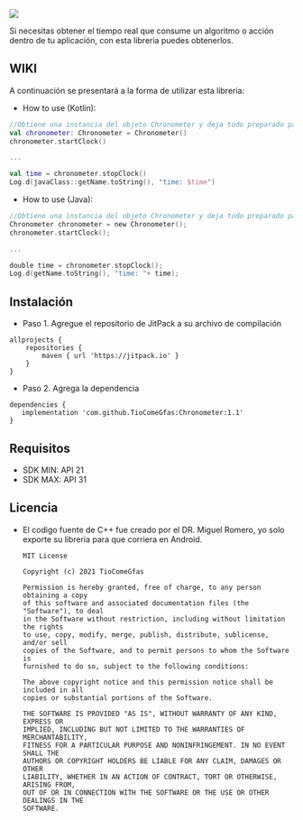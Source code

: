 [![](https://jitpack.io/v/TioComeGfas/Chronometer.svg)](https://jitpack.io/#TioComeGfas/Chronometer)

Si necesitas obtener el tiempo real que consume un algoritmo o acción dentro de tu aplicación, con esta libreria puedes obtenerlos.

## WIKI

A continuación se presentará a la forma de utilizar esta libreria:

- How to use (Kotlin):
```Kotlin
//Obtiene una instancia del objeto Chronometer y deja todo preparado para ser utilizado
val chronometer: Chronometer = Chronometer()
chronometer.startClock()

... 

val time = chronometer.stopClock()
Log.d(javaClass::getName.toString(), "time: $time")
```
- How to use (Java):
```Kotlin
//Obtiene una instancia del objeto Chronometer y deja todo preparado para ser utilizado
Chronometer chronometer = new Chronometer();
chronometer.startClock();

... 

double time = chronometer.stopClock();
Log.d(getName.toString(), "time: "+ time);
```


## Instalación

- Paso 1. Agregue el repositorio de JitPack a su archivo de compilación

```Gradle
allprojects {
    repositories {
        maven { url 'https://jitpack.io' }
    }
}
```

- Paso 2. Agrega la dependencia

```Gradle
dependencies {
   implementation 'com.github.TioComeGfas:Chronometer:1.1'
}
```

## Requisitos
- SDK MIN: API 21
- SDK MAX: API 31

## Licencia
- El codigo fuente de C++ fue creado por el DR. Miguel Romero, yo solo exporte su libreria para que corriera en Android.

      MIT License

      Copyright (c) 2021 TioComeGfas

      Permission is hereby granted, free of charge, to any person obtaining a copy
      of this software and associated documentation files (the "Software"), to deal
      in the Software without restriction, including without limitation the rights
      to use, copy, modify, merge, publish, distribute, sublicense, and/or sell
      copies of the Software, and to permit persons to whom the Software is
      furnished to do so, subject to the following conditions:

      The above copyright notice and this permission notice shall be included in all
      copies or substantial portions of the Software.

      THE SOFTWARE IS PROVIDED "AS IS", WITHOUT WARRANTY OF ANY KIND, EXPRESS OR
      IMPLIED, INCLUDING BUT NOT LIMITED TO THE WARRANTIES OF MERCHANTABILITY,
      FITNESS FOR A PARTICULAR PURPOSE AND NONINFRINGEMENT. IN NO EVENT SHALL THE
      AUTHORS OR COPYRIGHT HOLDERS BE LIABLE FOR ANY CLAIM, DAMAGES OR OTHER
      LIABILITY, WHETHER IN AN ACTION OF CONTRACT, TORT OR OTHERWISE, ARISING FROM,
      OUT OF OR IN CONNECTION WITH THE SOFTWARE OR THE USE OR OTHER DEALINGS IN THE
      SOFTWARE.
